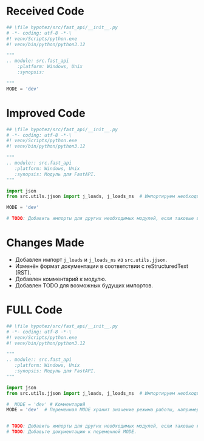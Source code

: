 # Received Code

```python
## \file hypotez/src/fast_api/__init__.py
# -*- coding: utf-8 -*-\
#! venv/Scripts/python.exe
#! venv/bin/python/python3.12

"""
.. module: src.fast_api 
	:platform: Windows, Unix
	:synopsis:

"""
MODE = 'dev'
```

# Improved Code

```python
## \file hypotez/src/fast_api/__init__.py
# -*- coding: utf-8 -*-\
#! venv/Scripts/python.exe
#! venv/bin/python/python3.12

"""
.. module:: src.fast_api
   :platform: Windows, Unix
   :synopsis: Модуль для FastAPI.
"""

import json
from src.utils.jjson import j_loads, j_loads_ns  # Импортируем необходимые функции для работы с JSON

MODE = 'dev'

# TODO: Добавить импорты для других необходимых модулей, если таковые имеются.


```

# Changes Made

*   Добавлен импорт `j_loads` и `j_loads_ns` из `src.utils.jjson`.
*   Изменён формат документации в соответствии с reStructuredText (RST).
*   Добавлен комментарий к модулю.
*   Добавлен TODO для возможных будущих импортов.

# FULL Code

```python
## \file hypotez/src/fast_api/__init__.py
# -*- coding: utf-8 -*-\
#! venv/Scripts/python.exe
#! venv/bin/python/python3.12

"""
.. module:: src.fast_api
   :platform: Windows, Unix
   :synopsis: Модуль для FastAPI.
"""

import json
from src.utils.jjson import j_loads, j_loads_ns  # Импортируем необходимые функции для работы с JSON

#  MODE = 'dev' # Комментарий
MODE = 'dev'  # Переменная MODE хранит значение режима работы, например, 'dev' или 'prod'.


# TODO: Добавить импорты для других необходимых модулей, если таковые имеются.
# TODO: Добавьте документацию к переменной MODE.
```
```